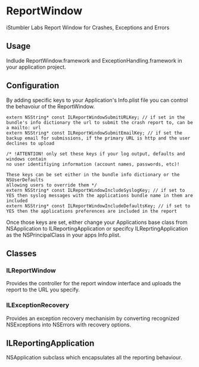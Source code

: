 ReportWindow
==============

iStumbler Labs Report Window for Crashes, Exceptions and Errors

## Usage

Indlude ReportWindow.framework and ExceptionHandling.framework in your application project.

## Configuration

By adding specific keys to your Application's Info.plist file you can control the behavoiur of the ReportWindow.

    extern NSString* const ILReportWindowSubmitURLKey; // if set in the bundle's info dictionary the url to submit the crash report to, can be a mailto: url
    extern NSString* const ILReportWindowSubmitEmailKey; // if set the backup email for submissions, if the primary URL is http and the user declines to upload

    /* !ATTENTION! only set these keys if your log output, defaults and windows contain
    no user identifiying information (account names, passwords, etc)!

    These keys can be set either in the bundle info dictionary or the NSUserDefaults
    allowing users to override them */
    extern NSString* const ILReportWindowIncludeSyslogKey; // if set to YES then syslog messages with the applications bundle name in them are included
    extern NSString* const ILReportWindowIncludeDefaultsKey; // if set to YES then the applications preferences are included in the report

Once those keys are set, either change your Applications base class from NSApplication to ILReportingApplication or specifcy
ILReprtingApplication as the NSPrincipalClass in your apps Info.plist.

## Classes

### ILReportWindow

Provides the controller for the report window interface and uploads the report to the URL you specify.

### ILExceptionRecovery

Provides an exception recovery mechanisim by converting recognized NSExceptions into NSErrors with recovery options.

## ILReportingApplication

NSApplication subclass which encapsulates all the reporting behaviour.

